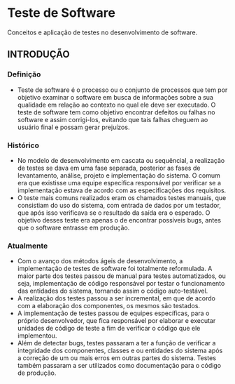 # Teste de Software
Conceitos e aplicação de testes no desenvolvimento de software.

## INTRODUÇÃO

### Definição
* Teste de software é o processo ou o conjunto de processos que tem por objetivo examinar o software em busca de informações sobre
a sua qualidade em relação ao contexto no qual ele deve ser executado. O teste de software tem como objetivo encontrar defeitos ou falhas no software e assim corrigi-los,
evitando que tais falhas cheguem ao usuário final e possam gerar prejuízos.

### Histórico
* No modelo de desenvolvimento em cascata ou sequêncial, a realização de testes se dava em uma fase separada, posterior as fases de levantamento, análise, projeto e implementação do sistema. O comum era que existisse uma equipe específica responsável por verificar se a implementação estava de acordo com as especificações dos requisitos.
* O teste mais comuns realizados eram os chamados testes manuais, que consistiam do uso do sistema, com entrada de dados por um testador, que após isso verificava se o resultado da saída era o esperado. O objetivo desses teste era apenas o de encontrar possíveis bugs, antes que o software entrasse em produção.

### Atualmente
* Com o avanço dos métodos ágeis de desenvolvimento, a implementação de testes de software foi totalmente reformulada. A maior parte dos testes passou de manual para testes automatizados, ou seja, implementação de código responsável por testar o funcionamento das entidades do sistema, tornando assim o código auto-testável.
* A realização dos testes passou a ser incremental, em que de acordo com a elaboração dos componentes, os mesmos são testados. 
* A implementação de testes passou de equipes específicas, para o próprio desenvolvedor, que fica responsável por elaborar e executar unidades de código de teste a fim de verificar o código que ele implementou.
* Além de detectar bugs, testes passaram a ter a função de verificar a integridade dos componentes, classes e ou entidades do sistema após a correção de um ou mais erros em outras partes do sistema. Testes também passaram a ser utilizados como documentação para o código de produção.